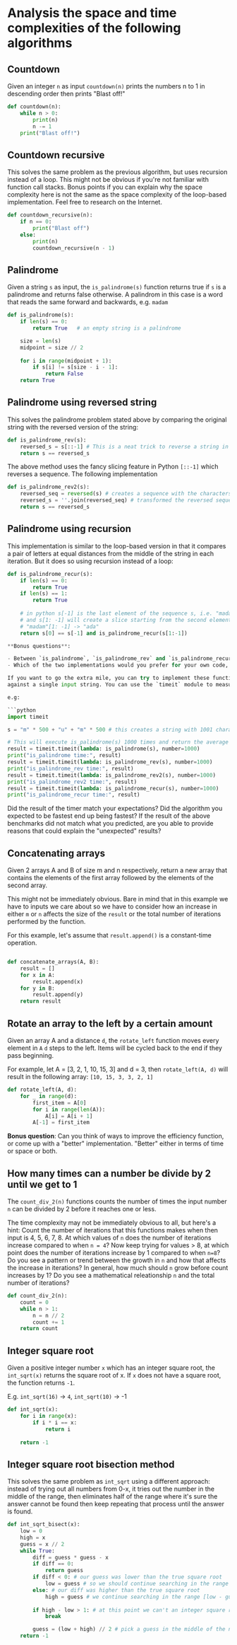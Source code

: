 # Analysis the space and time complexities of the following algorithms


## Countdown

Given an integer `n` as input `countdown(n)` prints the numbers n to 1 in descending
order then prints "Blast off!"

```python
def countdown(n):
    while n > 0:
        print(n)
        n -= 1
    print("Blast off!")
```

## Countdown recursive

This solves the same problem as the previous algorithm, but uses recursion instead of a loop.
This might not be obvious if you're not familiar with function call stacks. Bonus points
if you can explain why the space complexity here is not the same as the space complexity
of the loop-based implementation. Feel free to research on the Internet.

```python
def countdown_recursive(n):
    if n == 0:
        print("Blast off")
    else:
        print(n)
        countdown_recursive(n - 1)
```

## Palindrome

Given a string `s` as input, the `is_palindrome(s)` function returns true if `s` is a palindrome
and returns false otherwise. A palindrom in this case is a word that reads the same forward and
backwards, e.g. `madam`

```python
def is_palindrome(s):
    if len(s) == 0:
        return True   # an empty string is a palindrome

    size = len(s)
    midpoint = size // 2
    
    for i in range(midpoint + 1):
        if s[i] != s[size - i - 1]:
            return False
    return True
```

## Palindrome using reversed string

This solves the palindrome problem stated above by comparing the original
string with the reversed version of the string:

```python
def is_palindrome_rev(s):
    reversed_s = s[::-1] # This is a neat trick to reverse a string in python
    return s == reversed_s
```

The above method uses the fancy slicing feature in Python `[::-1]` which reverses
a sequence. The following implementation

```python
def is_palindrome_rev2(s):
    reversed_seq = reversed(s) # creates a sequence with the characters in the string in reverse
    reversed_s = ''.join(reversed_seq) # transformed the reversed sequence into a string
    return s == reversed_s
```

## Palindrome using recursion

This implementation is similar to the loop-based version in that it compares a pair of letters
at equal distances from the middle of the string in each iteration. But it does so using
recursion instead of a loop:

```python
def is_palindrome_recur(s):
    if len(s) == 0:
        return True
    if len(s) == 1:
        return True
    
    # in python s[-1] is the last element of the sequence s, i.e. "madam"[-1] -> "m"
    # and s[1: -1] will create a slice starting from the second element to the second last element
    # "madam"[1: -1] -> "ada"
    return s[0] == s[-1] and is_palindrome_recur(s[1:-1])

**Bonus questions**:

- Between `is_palindrome`, `is_palindrome_rev` and `is_palindrome_recur` which do you think is more efficient, and why?
- Which of the two implementations would you prefer for your own code, and why?

If you want to go the extra mile, you can try to implement these functions in an Python REPL and compare their runtimes
against a single input string. You can use the `timeit` module to measure their run times.

e.g:

```python
import timeit

s = "m" * 500 + "u" + "m" * 500 # this creates a string with 1001 characters, 500 'm' followed by a 'u' followed by 500 'm'.

# This will execute is_palindrome(s) 1000 times and return the average execution time in seconds
result = timeit.timeit(lambda: is_palindrome(s), number=1000) 
print("is_palindrome time:", result)
result = timeit.timeit(lambda: is_palindrome_rev(s), number=1000) 
print("is_palindrome_rev time:", result)
result = timeit.timeit(lambda: is_palindrome_rev2(s), number=1000) 
print("is_palindrome_rev2 time:", result)
result = timeit.timeit(lambda: is_palindrome_recur(s), number=1000) 
print("is_palindrome_recur time:", result)
```

Did the result of the timer match your expectations? Did the algorithm you expected to be fastest end up being
fastest? If the result of the above benchmarks did not match what you predicted, are you able to provide reasons
that could explain the "unexpected" results?

## Concatenating arrays

Given 2 arrays A and B of size m and n respectively, return a new array that contains the elements of the first array followed
by the elements of the second array.

This might not be immediately obvious. Bare in mind that in this example we have to inputs we care about so we have to consider
how an increase in either `m` or `n` affects the size of the `result` or the total number of iterations performed by the function.

For this example, let's assume that `result.append()` is a constant-time operation.

```python

def concatenate_arrays(A, B):
    result = []
    for x in A:
        result.append(x)
    for y in B:
        result.append(y)
    return result
```

## Rotate an array to the left by a certain amount

Given an array A and a distance `d`, the `rotate_left` function moves every element in `A` `d` steps to the left.
Items will be cycled back to the end if they pass beginning.

For example, let A = [3, 2, 1, 10, 15, 3] and d = 3, then `rotate_left(A, d)` will result in the following array:
`[10, 15, 3, 3, 2, 1]`

```python
def rotate_left(A, d):
    for _ in range(d):
        first_item = A[0]
        for i in range(len(A)):
            A[i] = A[i + 1]
        A[-1] = first_item

```

**Bonus question**: Can you think of ways to improve the efficiency function, or come up with a "better" implementation. "Better"
either in terms of time or space or both.

## How many times can a number be divide by 2 until we get to 1

The `count_div_2(n)` functions counts the number of times the input number
`n` can be divided by 2 before it reaches one or less.

The time complexity may not be immediately obvious to all, but here's a hint:
Count the number of iterations that this functions makes when then input is 4, 5, 6, 7, 8.
At which values of `n` does the number of iterations increase compared to when `n = 4`?
Now keep trying for values > 8, at which point does the number of iterations increase by 1 compared
to when `n=8`? Do you see a pattern or trend between the growth in `n` and how that affects
the increase in iterations? In general, how much should `n` grow before count increases by 1? Do you
see a mathematical releationship `n` and the total number of iterations?

```python
def count_div_2(n):
    count = 0
    while n > 1:
        n = n // 2
        count += 1
    return count
```

## Integer square root

Given a positive integer number `x` which has an integer square root, the `int_sqrt(x)` returns
the square root of x. If `x` does not have a square root, the function returns `-1`.

E.g. `int_sqrt(16)` -> `4`, `int_sqrt(10)` -> -1

```python
def int_sqrt(x):
    for i in range(x):
        if i * i == x:
            return i
    
    return -1
```

## Integer square root bisection method

This solves the same problem as `int_sqrt` using a different approach:
instead of trying out all numbers from 0-x, it tries out the number in the middle
of the range, then eliminates half of the range where it's sure the answer cannot be found
then keep repeating that process until the answer is found.


```python
def int_sqrt_bisect(x):
    low = 0
    high = x
    guess = x // 2
    while True:
        diff = guess * guess - x
        if diff == 0:
            return guess
        if diff < 0: # our guess was lower than the true square root
            low = guess # so we should continue searching in the range [guess - high]
        else: # our diff was higher than the true square root
            high = guess # we continue searching in the range [low - guess]
        
        if high - low > 1: # at this point we can't an integer square root for x
            break

        guess = (low + high) // 2 # pick a guess in the middle of the new range
    return -1
```
